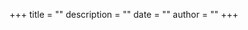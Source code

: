 <!-- +++ 
draft = true
date = {{ .Date }}
title = ""
slug = "" 
+++ -->

+++
title = ""
description = ""
date = ""
author = ""
+++
